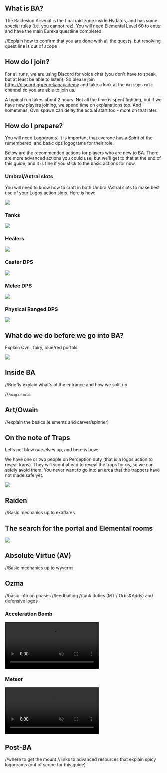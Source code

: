 
## What is BA?

The Baldesion Arsenal is the final raid zone inside Hydatos, and has some special rules (i.e. you cannot rez). You will need Elemental Level 60 to enter and have the main Eureka questline completed.

//Explain how to confirm that you are done with all the quests, but resolving quest line is out of scope

## How do I join?

For all runs, we are using Discord for voice chat (you don't have to speak, but at least be able to listen). So please join https://discord.gg/eurekanacademy and take a look at the `#assign-role` channel so you are able to join us.

A typical run takes about 2 hours. Not all the time is spent fighting, but if we have new players joining, we spend time on explanations too. And sometimes, Ovni spawn can delay the actual start too - more on that later.

## How do I prepare?

You will need Logograms.
It is important that everone has a Spirit of the remembered, and basic dps logograms for their role.

Below are the recommended actions for players who are new to BA. There are more advanced actions you could use, but we'll get to that at the end of this guide, and it is fine if you stick to the basic actions for now.

### Umbral/Astral slots

You will need to know how to craft in both Umbral/Astral slots to make best use of your Logos action slots. Here is how:

![](img/craft.png)

### Tanks

![](img/Tank_actions_3_slots.png)

### Healers

![](img/Healer_actions_3_slots.png)

### Caster DPS

![](img/DPS_Caster_actions_3_slots.png)

### Melee DPS

![](img/DPS_Melee_actions_3_slots.png)

### Physical Ranged DPS

![](img/DPS_Physical_ranged_actions_3_slots.png)

## What do we do before we go into BA?

Explain Ovni, fairy, blue/red portals

![](img/Portal_map_EA.jpg)


## Inside BA

//Briefly explain what's at the entrance and how we split up

//`/magiaauto`

## Art/Owain

//explain the basics (elements and carver/spinner)

## On the note of Traps

Let's not blow ourselves up, and here is how:

We have one or two people on Perception duty (that is a logos action to reveal traps). They will scout ahead to reveal the traps for us, so we can safely avoid them. You never want to go into an area that the trappers have not made safe yet.

![](img/BA-traps.png)

## Raiden

//Basic mechanics up to exaflares

## The search for the portal and Elemental rooms

![](img/elemental-rooms.png)

## Absolute Virtue (AV)

//Basic mechanics up to wyverns

## Ozma

//basic info on phases
//leedbaiting
//tank duties (MT / Orbs&Adds) and defensive logos

### Acceleration Bomb

<video src='video/accel-bomb.mp4' controls loop muted autoplay>
</video>

### Meteor

<video src='video/meteor.mp4' controls loop muted autoplay>
</video>

## Post-BA

//where to get the mount
//links to advanced resources that explain spicy logograms (out of scope for this guide)